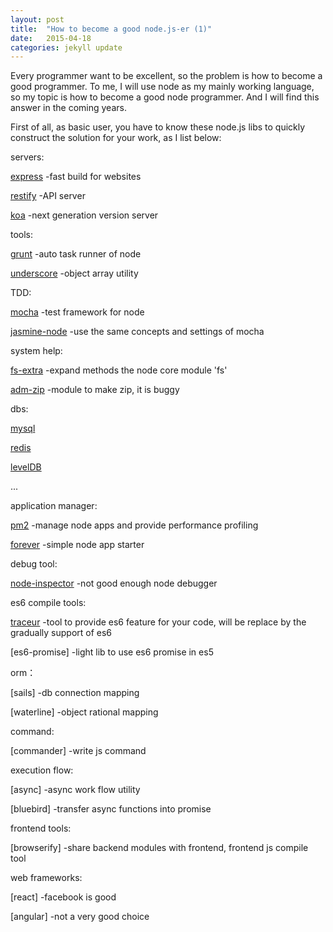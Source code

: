 ```yaml
---
layout: post
title:  "How to become a good node.js-er (1)"
date:   2015-04-18
categories: jekyll update
---
```

Every programmer want to be excellent, so the problem is how to become a good programmer. To me, I will use node as my mainly
working language, so my topic is how to become a good node programmer. And I will find this answer in the coming years.

First of all, as basic user, you have to know these node.js libs to quickly construct the solution for your work, as I list
below:

servers:

[express]    -fast build for websites

[restify]    -API server

[koa]    -next generation version server

tools:

[grunt]    -auto task runner of node

[underscore]    -object array utility

TDD:

[mocha]    -test framework for node

[jasmine-node]    -use the same concepts and settings of mocha

system help:

[fs-extra]    -expand methods the node core module 'fs'

[adm-zip]    -module to make zip, it is buggy

dbs:

[mysql]

[redis]

[levelDB]

...

application manager:

[pm2]    -manage node apps and provide performance profiling

[forever]    -simple node app starter

debug tool:

[node-inspector]    -not good enough node debugger

es6 compile tools:

[traceur]    -tool to provide es6 feature for your code, will be replace by the gradually support of es6

[es6-promise]     -light lib to use es6 promise in es5

orm：

[sails]   -db connection mapping

[waterline]    -object rational mapping

command:

[commander]    -write js command

execution flow:

[async]      -async work flow utility

[bluebird]     -transfer async functions into promise

frontend tools:

[browserify]    -share backend modules with frontend, frontend js compile tool

web frameworks:

[react]    -facebook is good

[angular]     -not a very good choice


[express]:  https://github.com/strongloop/express
[restify]:  https://github.com/mcavage/node-restify
[koa]:  https://github.com/koajs/koa
[grunt]:  https://github.com/gruntjs/grunt
[underscore]:  https://github.com/jashkenas/underscore
[mocha]:  https://github.com/mochajs/mocha
[jasmine-node]:  https://github.com/mhevery/jasmine-node
[fs-extra]:  https://github.com/jprichardson/node-fs-extra
[adm-zip]:  https://github.com/jprichardson/node-fs-extra
[mysql]:  https://github.com/felixge/node-mysql
[redis]:  https://github.com/mranney/node_redis
[levelDB]:  https://github.com/Level/level
[pm2]:  https://github.com/Unitech/PM2
[forever]:  https://github.com/foreverjs/forever
[node-inspector]:  https://github.com/node-inspector/node-inspector
[traceur]:  https://github.com/google/traceur-compiler